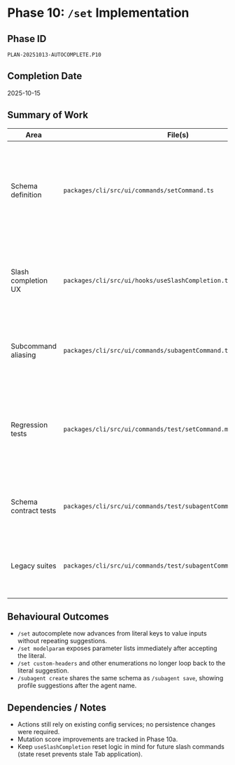 # Phase 10: `/set` Implementation

## Phase ID
`PLAN-20251013-AUTOCOMPLETE.P10`

## Completion Date
2025-10-15

## Summary of Work

| Area | File(s) | Notes |
| --- | --- | --- |
| Schema definition | `packages/cli/src/ui/commands/setCommand.ts` | Implemented full literal/value tree, async completers for provider params/custom headers, contextual hints, and fallback value branch. |
| Slash completion UX | `packages/cli/src/ui/hooks/useSlashCompletion.tsx` | Reset suggestion state after autocomplete to prevent stale re-insertion and expose branch hints via `activeHint`. |
| Subcommand aliasing | `packages/cli/src/ui/commands/subagentCommand.ts` | Added `altNames: ['create']` so `/subagent create …` reuses the `save` schema flow. |
| Regression tests | `packages/cli/src/ui/commands/test/setCommand.mutation.test.ts` | Expanded coverage for compression bounds, boolean flags, positive-integer guards, truncate-mode enumerations, and malformed JSON handling. |
| Schema contract tests | `packages/cli/src/ui/commands/test/subagentCommand.schema.test.ts` | Switched to real command schema, added alias assertion, and kept resolver helper. |
| Legacy suites | `packages/cli/src/ui/commands/test/subagentCommand.test.ts` | Deprecated legacy completion block (retained placeholder until full migration). |

## Behavioural Outcomes

- `/set` autocomplete now advances from literal keys to value inputs without repeating suggestions.
- `/set modelparam` exposes parameter lists immediately after accepting the literal.
- `/set custom-headers` and other enumerations no longer loop back to the literal suggestion.
- `/subagent create` shares the same schema as `/subagent save`, showing profile suggestions after the agent name.

## Dependencies / Notes

- Actions still rely on existing config services; no persistence changes were required.
- Mutation score improvements are tracked in Phase 10a.
- Keep `useSlashCompletion` reset logic in mind for future slash commands (state reset prevents stale Tab application).

